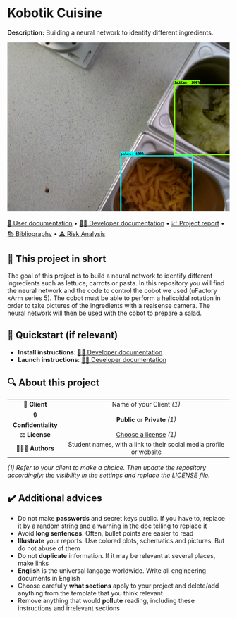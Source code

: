 # Kobotik Cuisine

**Description:** Building a neural network to identify different ingredients. 

<img src="https://github.com/Yoan-GitHub/Kobotik-Cuisine/blob/main/assets/img/Screenshot%20from%202023-02-08%2001-52-59.png"> 

[📖 User documentation](docs/user) • [👨‍💻 Developer documentation](docs/developer) • [📈 Project report](docs/report) • [📚 Bibliography](docs/bibliography) • [⚠️ Risk Analysis](docs/risk)
  
## 📄 This project in short
The goal of this project is to build a neural network to identify different ingredients such as lettuce, carrots or pasta. In this repository you will find the neural network and the code to control the cobot we used (uFactory xArm series 5). The cobot must be able to perform a helicoidal rotation in order to take pictures of the ingredients with a realsense camera.
The neural network will then be used with the cobot to prepare a salad.  

## 🚀 Quickstart (if relevant)

* **Install instructions**: [👨‍💻 Developer documentation](docs/developer)
* **Launch instructions**: [👨‍💻 Developer documentation](docs/developer)

## 🔍 About this project

|       |        |
|:----------------------------:|:-----------------------------------------------------------------------:|
| 💼 **Client**                |  Name of your Client *(1)*                                              |
| 🔒 **Confidentiality**       | **Public** or **Private** *(1)*                                         |
| ⚖️ **License**               |  [Choose a license](https://choosealicense.com/) *(1)*                  |
| 👨‍👨‍👦 **Authors**               |  Student names, with a link to their social media profile or website    |


*(1) Refer to your client to make a choice. Then update the repository accordingly: the visibility in the settings and replace the [LICENSE](./LICENSE) file.*

## ✔️ Additional advices

* Do not make **passwords** and secret keys public. If you have to, replace it by a random string and a warning in the doc telling to replace it
* Avoid **long sentences**. Often, bullet points are easier to read
* **Illustrate** your reports. Use colored plots, schematics and pictures. But do not abuse of them
* Do not **duplicate** information. If it may be relevant at several places, make links
* **English** is the universal langage worldwide. Write all engineering documents in English
* Choose carefully **what sections** apply to your project and delete/add anything from the template that you think relevant
* Remove anything that would **pollute** reading, including these instructions and irrelevant sections
